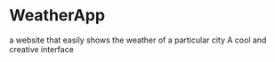 # WeatherApp
a website that easily shows the weather of a particular city
A cool and creative interface
